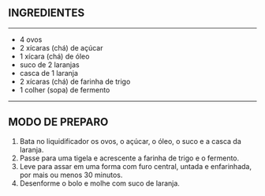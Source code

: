 ## INGREDIENTES

------



- 4 ovos
- 2 xícaras (chá) de açúcar
- 1 xícara (chá) de óleo
- suco de 2 laranjas
- casca de 1 laranja
- 2 xícaras (chá) de farinha de trigo
- 1 colher (sopa) de fermento

------

## MODO DE PREPARO



1. Bata no liquidificador os ovos, o açúcar, o óleo, o suco e a casca da laranja.
2. Passe para uma tigela e acrescente a farinha de trigo e o fermento.
3. Leve para assar em uma forma com furo central, untada e enfarinhada, por mais ou menos 30 minutos.
4. Desenforme o bolo e molhe com suco de laranja.